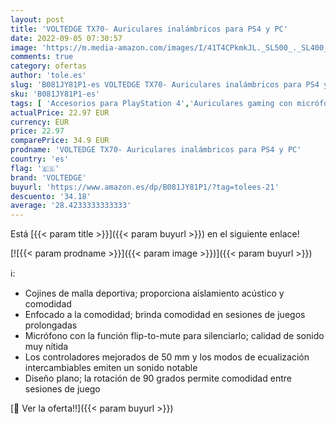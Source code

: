 ```yaml
---
layout: post
title: 'VOLTEDGE TX70- Auriculares inalámbricos para PS4 y PC'
date: 2022-09-05 07:30:57
image: 'https://m.media-amazon.com/images/I/41T4CPkmkJL._SL500_._SL400_.jpg'
comments: true
category: ofertas
author: 'tole.es'
slug: 'B081JY81P1-es VOLTEDGE TX70- Auriculares inalámbricos para PS4 y PC'
sku: 'B081JY81P1-es'
tags: [ 'Accesorios para PlayStation 4','Auriculares gaming con micrófono para PlayStation 4','Electrónica','Hardware y juegos para PlayStation 4','Videojuegos','ps4','voltedge','🇪🇸', ]
actualPrice: 22.97 EUR
currency: EUR
price: 22.97
comparePrice: 34.9 EUR
prodname: 'VOLTEDGE TX70- Auriculares inalámbricos para PS4 y PC'
country: 'es'
flag: '🇪🇸'
brand: 'VOLTEDGE'
buyurl: 'https://www.amazon.es/dp/B081JY81P1/?tag=tolees-21'
descuento: '34.18'
average: '28.4233333333333'
---
```


Está [{{< param title >}}]({{< param buyurl >}}) en el siguiente enlace!

[![{{< param prodname >}}]({{< param image >}})]({{< param buyurl >}})

ℹ️:

- Cojines de malla deportiva; proporciona aislamiento acústico y comodidad
- Enfocado a la comodidad; brinda comodidad en sesiones de juegos prolongadas
- Micrófono con la función flip-to-mute para silenciarlo; calidad de sonido muy nítida
- Los controladores mejorados de 50 mm y los modos de ecualización intercambiables emiten un sonido notable
- Diseño plano; la rotación de 90 grados permite comodidad entre sesiones de juego

[🛒 Ver la oferta!!]({{< param buyurl >}})
